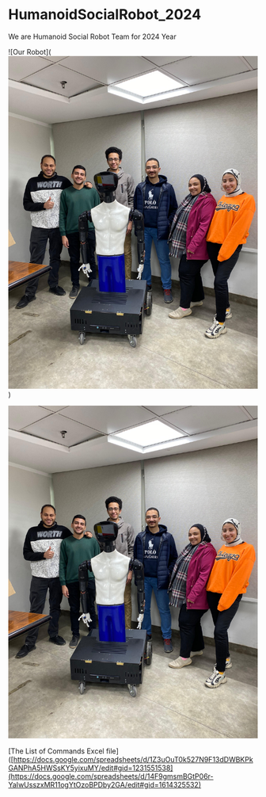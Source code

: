 # HumanoidSocialRobot_2024
We are Humanoid Social Robot Team for 2024 Year

![Our Robot](
![Team Members](https://github.com/humanoidSocialRobot/HumanoidSocialRobot_2024/blob/main/WhatsApp%20Image%202024-03-14%20at%2017.28.57_05e1fe12.jpg))

![Team Members](https://github.com/humanoidSocialRobot/HumanoidSocialRobot_2024/blob/main/WhatsApp%20Image%202024-03-14%20at%2017.28.57_05e1fe12.jpg)



[The List of Commands Excel file]([https://docs.google.com/spreadsheets/d/1Z3uOuT0k527N9F13dDWBKPkGANPhA5HWSsKY5yixuMY/edit#gid=1231551538](https://docs.google.com/spreadsheets/d/14F9gmsmBGtP06r-YaIwUsszxMR11ogYtOzoBPDby2GA/edit#gid=1614325532)










